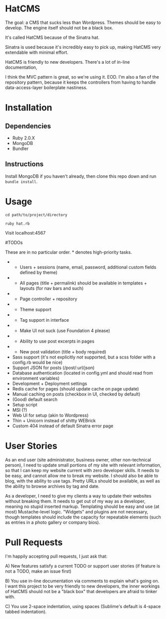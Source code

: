 # HatCMS

The goal: a CMS that sucks less than Wordpress. Themes should be easy to develop. The engine itself should not be a black box. 

It's called HatCMS because of the Sinatra hat.

Sinatra is used because it's incredibly easy to pick up, making HatCMS very extendable with minimal effort.

HatCMS is friendly to new developers. There's a lot of in-line documentation, 

I think the MVC pattern is great, so we're using it. EOD. I'm also a fan of the repository pattern, because it keeps the controllers from having to handle data-access-layer boilerplate nastiness.


# Installation

## Dependencies
- Ruby 2.0.X
- MongoDB
- Bundler

## Instructions
Install MongoDB if you haven't already, then clone this repo down and run `bundle install`.

# Usage

`cd path/to/project/directory`

`ruby hat.rb`

Visit localhost:4567



#TODOs

These are in no particular order.  * denotes high-priority tasks.


- * Users + sessions (name, email, password, additional custom fields defined by theme)
- * All pages (title + permalink) should be available in templates + layouts (for nav bars and such)
- * Page controller + repository
- * Theme support
- * Tag support in interface
- * Make UI not suck (use Foundation 4 please)
- * Ability to use post excerpts in pages
- * New post validation (title + body required)
- Sass support (it's not explicitly *not* supported, but a scss folder with a config.rb would be nice)
- Support JSON for posts (/post/:url/json)
- Database authentication (located in config.yml and should read from environment variables)
- Development + Deployment settings
- Redis cache for pages (should update cache on page update)
- Manual caching on posts (checkbox in UI, checked by default)
- (Good) default search
- Setup script
- MSI (?)
- Web UI for setup (akin to Wordpress)
- Thin + Unicorn instead of shitty WEBrick
- Custom 404 instead of default Sinatra error page


# User Stories

As an end user (site administrator, business owner, other non-technical person), I need to update small portions of my site with relevant information, so that I can keep my website current with zero developer skills. It needs to be easy, and cannot allow me to break my website. I should also be able to blog, with the ability to use tags. Pretty URLs should be available, as well as the ability to browse archives by tag and date. 

As a developer, I need to give my clients a way to update their websites without breaking them. It needs to get out of my way as a developer, meaning no stupid inserted markup. Templating should be easy and use (at most) Mustache-level logic. "Widgets" and plugins are not necessary, though templates should include the capacity for repeatable elements (such as entries in a photo gallery or company bios).

# Pull Requests

I'm happily accepting pull requests, I just ask that:

A) New features satisfy a current TODO or support user stories (if feature is not a TODO, make an issue first)

B) You use in-line documentation via comments to explain what's going on. I want this project to be very friendly to new developers, the inner workings of HatCMS should not be a "black box" that developers are afraid to tinker with.

C) You use 2-space indentation, using spaces (Sublime's default is 4-space tabbed indentation).


